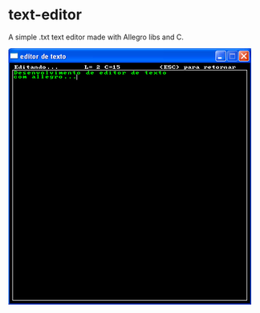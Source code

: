 # text-editor
A simple .txt text editor made with Allegro libs and C.

![Screenshot](/images/screenshot.png?raw=true "Screenshot")
